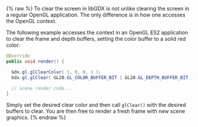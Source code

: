 {% raw %}
To clear the screen in libGDX is not unlike clearing the screen in a regular OpenGL application. The only difference is in how one accesses the OpenGL context.

The following example accesses the context in an OpenGL ES2 application to clear the frame and depth buffers, setting the color buffer to a solid red color:

```java
@Override
public void render() {

  Gdx.gl.glClearColor( 1, 0, 0, 1 );
  Gdx.gl.glClear( GL20.GL_COLOR_BUFFER_BIT | GL20.GL_DEPTH_BUFFER_BIT );

  // scene render code...
}
```

Simply set the desired clear color and then call `glClear()` with the desired buffers to clear. You are then free to render a fresh frame with new scene graphics.
{% endraw %}
